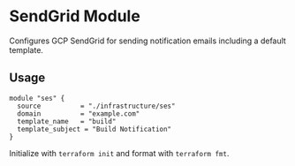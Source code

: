 # SendGrid Module

Configures GCP SendGrid for sending notification emails including a default template.

## Usage
```hcl
module "ses" {
  source          = "./infrastructure/ses"
  domain          = "example.com"
  template_name   = "build"
  template_subject = "Build Notification"
}
```

Initialize with `terraform init` and format with `terraform fmt`.
